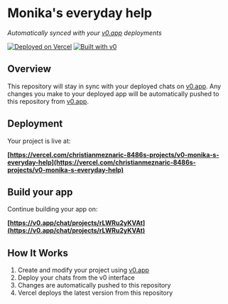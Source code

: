 # Monika's everyday help

*Automatically synced with your [v0.app](https://v0.app) deployments*

[![Deployed on Vercel](https://img.shields.io/badge/Deployed%20on-Vercel-black?style=for-the-badge&logo=vercel)](https://vercel.com/christianmeznaric-8486s-projects/v0-monika-s-everyday-help)
[![Built with v0](https://img.shields.io/badge/Built%20with-v0.app-black?style=for-the-badge)](https://v0.app/chat/projects/rLWRu2yKVAt)

## Overview

This repository will stay in sync with your deployed chats on [v0.app](https://v0.app).
Any changes you make to your deployed app will be automatically pushed to this repository from [v0.app](https://v0.app).

## Deployment

Your project is live at:

**[https://vercel.com/christianmeznaric-8486s-projects/v0-monika-s-everyday-help](https://vercel.com/christianmeznaric-8486s-projects/v0-monika-s-everyday-help)**

## Build your app

Continue building your app on:

**[https://v0.app/chat/projects/rLWRu2yKVAt](https://v0.app/chat/projects/rLWRu2yKVAt)**

## How It Works

1. Create and modify your project using [v0.app](https://v0.app)
2. Deploy your chats from the v0 interface
3. Changes are automatically pushed to this repository
4. Vercel deploys the latest version from this repository
